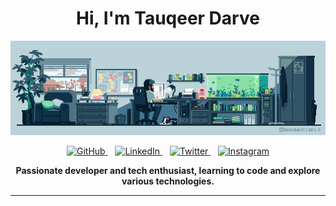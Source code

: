 <h1 align="center">Hi, I'm Tauqeer Darve</h1>

<p align="center">
  <img src="coding.gif" alt="Coding GIF">
</p>
<p align="center">
  <a href="https://github.com/tauqeer-darve" target="_blank">
    <img src="https://img.shields.io/badge/GitHub-181717?style=for-the-badge&logo=github&logoColor=white" alt="GitHub">
  </a>
  &nbsp;&nbsp;
  <a href="https://www.linkedin.com/in/tauqeer-darve-5b278a21a" target="_blank">
    <img src="https://img.shields.io/badge/LinkedIn-0077B5?style=for-the-badge&logo=linkedin&logoColor=white" alt="LinkedIn">
  </a>
  &nbsp;&nbsp;
  <a href="https://twitter.com/tauqeer_darve" target="_blank">
    <img src="https://img.shields.io/badge/Twitter-1DA1F2?style=for-the-badge&logo=twitter&logoColor=white" alt="Twitter">
  </a>
  &nbsp;&nbsp;
  <a href="https://www.instagram.com/tauqeerdarve" target="_blank">
    <img src="https://img.shields.io/badge/Instagram-E4405F?style=for-the-badge&logo=instagram&logoColor=white" alt="Instagram">
  </a>
</p>
<p align="center"><b>Passionate developer and tech enthusiast, learning to code and explore various technologies.</b></p>
<hr size=1>


